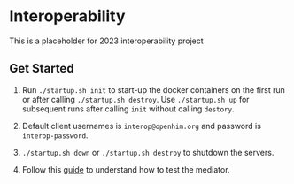 # Interoperability
This is a placeholder for 2023 interoperability project 

## Get Started

1. Run `./startup.sh init` to start-up the docker containers on the first run or after calling `./startup.sh destroy`. Use `./startup.sh up` for subsequent runs after calling `init` without calling `destory`.

1. Default client usernames is `interop@openhim.org` and password is `interop-password`.

1. `./startup.sh down` or `./startup.sh destroy` to shutdown the servers.

1. Follow this [guide](http://openhim.org/docs/tutorial/mediators/basic-scaffold#step-3---adding-default-channel) to understand how to test the mediator.